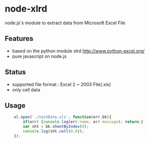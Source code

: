 # node-xlrd
node.js's module to extract data from Microsoft Excel File

## Features
*  based on the python module xlrd http://www.python-excel.org/ 
*  pure javascript on node.js

##  Status
*  supported file format : Excel 2 ~ 2003 File(.xls)
*  only cell data

## Usage
```js
    xl.open('./testDate.xls', function(err,bk){
        if(err) {console.log(err.name, err.message); return;}
        var sht = bk.sheetByIndex(0);
        console.log(sht.cell(0,0));
    });
```
